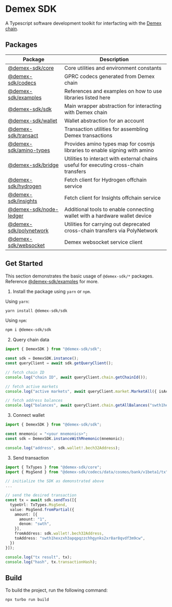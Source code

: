 # Demex SDK
A Typescript software development toolkit for interfacting with the [Demex chain](https://dem.exchange/).

## Packages
| Package | Description |
| -------- | ------- |
| [@demex-sdk/core](packages/core) | Core utilities and environment constants |
| [@demex-sdk/codecs](packages/codecs) | GPRC codecs generated from Demex chain |
| [@demex-sdk/examples](packages/examples) | References and examples on how to use libraries listed here |
| [@demex-sdk/sdk](packages/sdk) | Main wrapper abstraction for interacting with Demex chain |
| [@demex-sdk/wallet](packages/wallet) | Wallet abstraction for an account |
| [@demex-sdk/transact](packages/transact) | Transaction utilities for assembling Demex transactions  |
| [@demex-sdk/amino-types](packages/amino-types) | Provides amino types map for cosmjs libraries to enable signing with amino |
| [@demex-sdk/bridge](packages/bridge) | Utilities to interact with external chains useful for executing cross-chain transfers |
| [@demex-sdk/hydrogen](packages/hydrogen) | Fetch client for Hydrogen offchain service |
| [@demex-sdk/insights](packages/insights) | Fetch client for Insights offchain service |
| [@demex-sdk/node-ledger](packages/node-ledger) | Additional tools to enable connecting wallet with a hardware wallet device |
| [@demex-sdk/polynetwork](packages/polynetwork) | Utilities for carrying out deprecated cross-chain transfers via PolyNetwork |
| [@demex-sdk/websocket](packages/websocket) | Demex websocket service client |


## Get Started
This section demonstrates the basic usage of `@demex-sdk/*` packages. Reference [@demex-sdk/examples](packages/examples) for more.

1. Install the package using `yarn` or `npm`.

Using `yarn`:
```bash
yarn install @demex-sdk/sdk
```

Using `npm`:
```bash
npm i @demex-sdk/sdk
```

2. Query chain data
```typescript
import { DemexSDK } from "@demex-sdk/sdk";

const sdk = DemexSDK.instance();
const queryClient = await sdk.getQueryClient();

// fetch chain ID
console.log("chain ID", await queryClient.chain.getChainId());

// fetch active markets
console.log("active markets", await queryClient.market.MarketAll({ isActive: true }));

// fetch address balances
console.log("balances", await queryClient.chain.getAllBalances("swth1hexzxh3apqpqzzchhgynks2xr8ar8qvdf3m9cw"));
```

3. Connect wallet
```typescript
import { DemexSDK } from "@demex-sdk/sdk";

const mnemonic = "<your mnemonics>";
const sdk = DemexSDK.instanceWithMnemonic(mnemonic);

console.log("address", sdk.wallet!.bech32Address);
```

3. Send transaction
```typescript
import { TxTypes } from "@demex-sdk/core";
import { MsgSend } from "@demex-sdk/codecs/data/cosmos/bank/v1beta1/tx";

// initialize the SDK as demonstrated above
... 

// send the desired transaction
const tx = await sdk.sendTxs([{
  typeUrl: TxTypes.MsgSend,
  value: MsgSend.fromPartial({
    amount: [{
      amount: "1",
      denom: "swth",
    }],
    fromAddress: sdk.wallet!.bech32Address,
    toAddress: "swth1hexzxh3apqpqzzchhgynks2xr8ar8qvdf3m9cw",
  })
}]);

console.log("tx result", tx);
console.log("hash", tx.transactionHash);
```

## Build

To build the project, run the following command:

```
npx turbo run build
```
